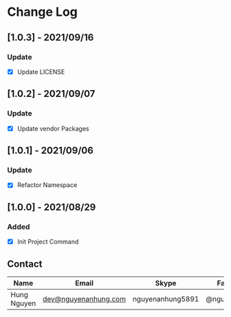 # Change Log

## [1.0.3] - 2021/09/16

### Update

- [x] Update LICENSE

## [1.0.2] - 2021/09/07

### Update

- [x] Update vendor Packages

## [1.0.1] - 2021/09/06

### Update

- [x] Refactor Namespace

## [1.0.0] - 2021/08/29

### Added

- [x] Init Project Command

## Contact

| Name        | Email                | Skype            | Facebook      |
| ----------- | -------------------- | ---------------- | ------------- |
| Hung Nguyen | dev@nguyenanhung.com | nguyenanhung5891 | @nguyenanhung |
